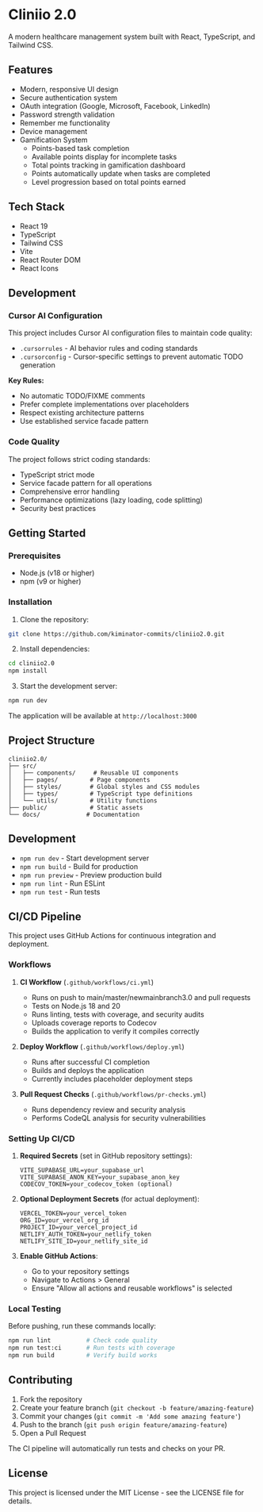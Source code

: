# Cliniio 2.0

A modern healthcare management system built with React, TypeScript, and Tailwind CSS.

## Features

- Modern, responsive UI design
- Secure authentication system
- OAuth integration (Google, Microsoft, Facebook, LinkedIn)
- Password strength validation
- Remember me functionality
- Device management
- Gamification System
  - Points-based task completion
  - Available points display for incomplete tasks
  - Total points tracking in gamification dashboard
  - Points automatically update when tasks are completed
  - Level progression based on total points earned

## Tech Stack

- React 19
- TypeScript
- Tailwind CSS
- Vite
- React Router DOM
- React Icons

## Development

### Cursor AI Configuration

This project includes Cursor AI configuration files to maintain code quality:

- `.cursorrules` - AI behavior rules and coding standards
- `.cursorconfig` - Cursor-specific settings to prevent automatic TODO generation

**Key Rules:**
- No automatic TODO/FIXME comments
- Prefer complete implementations over placeholders
- Respect existing architecture patterns
- Use established service facade pattern

### Code Quality

The project follows strict coding standards:
- TypeScript strict mode
- Service facade pattern for all operations
- Comprehensive error handling
- Performance optimizations (lazy loading, code splitting)
- Security best practices

## Getting Started

### Prerequisites

- Node.js (v18 or higher)
- npm (v9 or higher)

### Installation

1. Clone the repository:

```bash
git clone https://github.com/kiminator-commits/cliniio2.0.git
```

2. Install dependencies:

```bash
cd cliniio2.0
npm install
```

3. Start the development server:

```bash
npm run dev
```

The application will be available at `http://localhost:3000`

## Project Structure

```
cliniio2.0/
├── src/
│   ├── components/     # Reusable UI components
│   ├── pages/         # Page components
│   ├── styles/        # Global styles and CSS modules
│   ├── types/         # TypeScript type definitions
│   └── utils/         # Utility functions
├── public/            # Static assets
└── docs/             # Documentation
```

## Development

- `npm run dev` - Start development server
- `npm run build` - Build for production
- `npm run preview` - Preview production build
- `npm run lint` - Run ESLint
- `npm run test` - Run tests

## CI/CD Pipeline

This project uses GitHub Actions for continuous integration and deployment.

### Workflows

1. **CI Workflow** (`.github/workflows/ci.yml`)
   - Runs on push to main/master/newmainbranch3.0 and pull requests
   - Tests on Node.js 18 and 20
   - Runs linting, tests with coverage, and security audits
   - Uploads coverage reports to Codecov
   - Builds the application to verify it compiles correctly

2. **Deploy Workflow** (`.github/workflows/deploy.yml`)
   - Runs after successful CI completion
   - Builds and deploys the application
   - Currently includes placeholder deployment steps

3. **Pull Request Checks** (`.github/workflows/pr-checks.yml`)
   - Runs dependency review and security analysis
   - Performs CodeQL analysis for security vulnerabilities

### Setting Up CI/CD

1. **Required Secrets** (set in GitHub repository settings):

   ```
   VITE_SUPABASE_URL=your_supabase_url
   VITE_SUPABASE_ANON_KEY=your_supabase_anon_key
   CODECOV_TOKEN=your_codecov_token (optional)
   ```

2. **Optional Deployment Secrets** (for actual deployment):

   ```
   VERCEL_TOKEN=your_vercel_token
   ORG_ID=your_vercel_org_id
   PROJECT_ID=your_vercel_project_id
   NETLIFY_AUTH_TOKEN=your_netlify_token
   NETLIFY_SITE_ID=your_netlify_site_id
   ```

3. **Enable GitHub Actions**:
   - Go to your repository settings
   - Navigate to Actions > General
   - Ensure "Allow all actions and reusable workflows" is selected

### Local Testing

Before pushing, run these commands locally:

```bash
npm run lint          # Check code quality
npm run test:ci       # Run tests with coverage
npm run build         # Verify build works
```

## Contributing

1. Fork the repository
2. Create your feature branch (`git checkout -b feature/amazing-feature`)
3. Commit your changes (`git commit -m 'Add some amazing feature'`)
4. Push to the branch (`git push origin feature/amazing-feature`)
5. Open a Pull Request

The CI pipeline will automatically run tests and checks on your PR.

## License

This project is licensed under the MIT License - see the LICENSE file for details.
